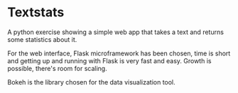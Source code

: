 Textstats
=========

A python exercise showing a simple web app that takes a text and returns some
statistics about it.

For the web interface, Flask microframework has been chosen, time is short and
getting up and running with Flask is very fast and easy. Growth is possible,
there's room for scaling.

Bokeh is the library chosen for the data visualization tool.
